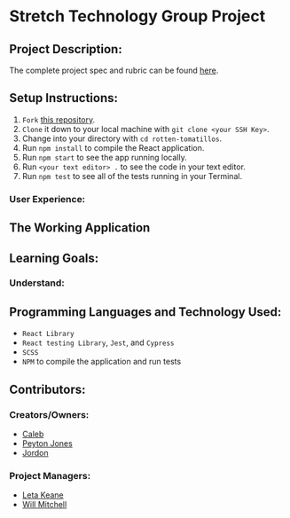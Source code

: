 # Stretch Technology Group Project 

## Project Description:


The complete project spec and rubric can be found [here]().

## Setup Instructions:
  1. `Fork` [this repository](https://github.com/peytonjo/Dad-Jokes).
  1. `Clone` it down to your local machine with `git clone <your SSH Key>`.
  1. Change into your directory with `cd rotten-tomatillos`.
  1. Run `npm install` to compile the React application.
  1. Run `npm start` to see the app running locally.
  1. Run `<your text editor> .` to see the code in your text editor.
  1. Run `npm test` to see all of the tests running in your Terminal.

### User Experience:
 
  
## The Working Application


## Learning Goals:

### Understand:

  
## Programming Languages and Technology Used:
* `React Library` 
* `React testing Library`, `Jest`, and `Cypress`
* `SCSS`
* `NPM` to compile the application and run tests

## Contributors:
### Creators/Owners:
* [Caleb](https://github.com/)
* [Peyton Jones](https://github.com/peytonjo)
* [Jordon](https://github.com/)
### Project Managers:
* [Leta Keane](https://github.com/letakeane)
* [Will Mitchell](https://github.com/wvmitchell)

